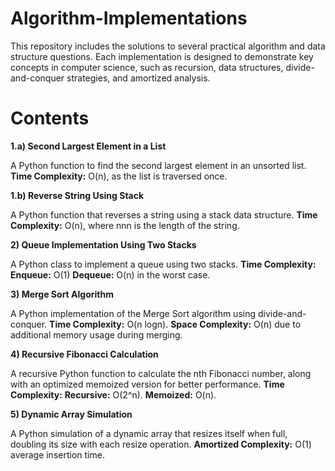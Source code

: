 # Algorithm-Implementations
This repository includes the solutions to several practical algorithm and data structure questions. Each implementation is designed to demonstrate key concepts in computer science, such as recursion, data structures, divide-and-conquer strategies, and amortized analysis.

# Contents

**1.a) Second Largest Element in a List** 

  A Python function to find the second largest element in an unsorted list.
**Time Complexity:** O(n), as the list is traversed once.

**1.b) Reverse String Using Stack** 

  A Python function that reverses a string using a stack data structure.
**Time Complexity:** O(n), where nnn is the length of the string.

**2) Queue Implementation Using Two Stacks**

  A Python class to implement a queue using two stacks.
**Time Complexity:**
**Enqueue:** O(1)
**Dequeue:** O(n) in the worst case.

**3) Merge Sort Algorithm**

  A Python implementation of the Merge Sort algorithm using divide-and-conquer.
**Time Complexity:** O(n log⁡n).
**Space Complexity:** O(n) due to additional memory usage during merging.

**4) Recursive Fibonacci Calculation**

  A recursive Python function to calculate the nth Fibonacci number, along with an optimized memoized version for better performance.
**Time Complexity:**
**Recursive:** O(2^n).
**Memoized:** O(n).

**5) Dynamic Array Simulation**

  A Python simulation of a dynamic array that resizes itself when full, doubling its size with each resize operation.
**Amortized Complexity:** O(1) average insertion time.
